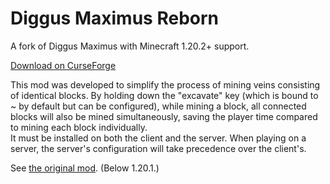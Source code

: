 # Diggus Maximus Reborn

A fork of Diggus Maximus with Minecraft 1.20.2+ support.  

[Download on CurseForge](https://www.curseforge.com/minecraft/mc-mods/diggus-maximus-reborn)  

This mod was developed to simplify the process of mining veins consisting of identical blocks. By holding down the "excavate" key (which is bound to ~ by default but can be configured), while mining a block, all connected blocks will also be mined simultaneously, saving the player time compared to mining each block individually.  
It must be installed on both the client and the server. When playing on a server, the server's configuration will take precedence over the client's.  

See [the original mod](https://www.curseforge.com/minecraft/mc-mods/diggus-maximus). (Below 1.20.1.)  
